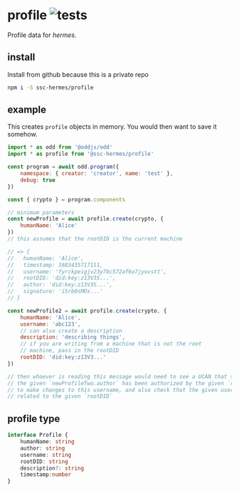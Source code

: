 # profile ![tests](https://github.com/ssc-hermes/profile/actions/workflows/nodejs.yml/badge.svg)

Profile data for *hermes*.

## install
Install from github because this is a private repo

```bash
npm i -S ssc-hermes/profile
```

## example
This creates `profile` objects in memory. You would then want to save it somehow.

```js
import * as odd from '@oddjs/odd'
import * as profile from '@ssc-hermes/profile'

const program = await odd.program({
    namespace: { creator: 'creator', name: 'test' },
    debug: true
})

const { crypto } = program.components

// minimum parameters
const newProfile = await profile.create(crypto, {
    humanName: 'Alice'
})
// this assumes that the rootDID is the current machine

// => {
//   humanName: 'Alice',
//   timestamp: 1683435717111,
//   username: 'fyrckpeigjv23y7bc572af6o7jyovstt',
//   rootDID: 'did:key:z13V3S...',
//   author: 'did:key:z13V3S...',
//   signature: 'i5rb0sMDx...'
// }
```

```js
const newProfile2 = await profile.create(crypto, {
    humanName: 'Alice',
    username: 'abc123',
    // can also create a description
    description: 'describing things',
    // if you are writing from a machine that is not the root
    // machine, pass in the rootDID
    rootDID: 'did:key:z13V3...'
})

// then whoever is reading this message would need to see a UCAN that says that
// the given `newProfileTwo.author` has been authorized by the given `rootDID`
// to make changes to this username, and also check that the given username is
// related to the given `rootDID`
```

## profile type

```ts
interface Profile {
    humanName: string
    author: string
    username: string
    rootDID: string
    description?: string
    timestamp:number
}
```
